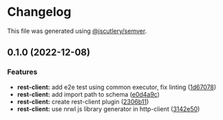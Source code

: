 # Changelog

This file was generated using [@jscutlery/semver](https://github.com/jscutlery/semver).

## 0.1.0 (2022-12-08)


### Features

* **rest-client:** add e2e test using common executor, fix linting ([1d67078](https://github.com/amido/stacks-nx-plugins/commit/1d67078c0963ce2eb443282b0cc872b4df2408ee))
* **rest-client:** add import path to schema ([e0d4a9c](https://github.com/amido/stacks-nx-plugins/commit/e0d4a9c76bec182d85bdebf9788e05744365fa6d))
* **rest-client:** create rest-client plugin ([2306b11](https://github.com/amido/stacks-nx-plugins/commit/2306b1165fdb78ae081e88165998eedb49ef7b65))
* **rest-client:** use nrwl js library generator in http-client ([3142e50](https://github.com/amido/stacks-nx-plugins/commit/3142e50498bba21314d49d9c8026444284a6a228))
